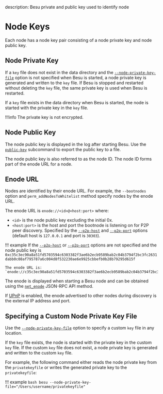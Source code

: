 description: Besu private and public key used to identify node
<!--- END of page meta data -->

# Node Keys

Each node has a node key pair consisting of a node private key and node public key. 

## Node Private Key

If a `key` file does not exist in the data directory and the [`--node-private-key-file`](../Reference/CLI/CLI-Syntax.md#node-private-key-file) 
option is not specified when Besu is started, a node private key is generated and written to the `key` file. 
If Besu is stopped and restarted without deleting the `key` file, the same private key is used when Besu is restarted.

If a `key` file exists in the data directory when Besu is started, the node is started with the private key in the `key` file. 

!!!info
    The private key is not encrypted. 

## Node Public Key

The node public key is displayed in the log after starting Besu. Use the [`public-key`](../Reference/CLI/CLI-Syntax.md#public-key) subcommand to export the public key to a file. 

The node public key is also referred to as the node ID. The node ID forms part of the enode URL for a node. 

## Enode URL 

Nodes are identified by their enode URL. For example, the `--bootnodes` option and `perm_addNodesToWhitelist` method specify nodes by the enode URL. 

The enode URL is `enode://<id>@<host:port>` where:

* `<id>` is the node public key excluding the initial 0x. 
* `<host:port>` is the host and port the bootnode is listening on for P2P peer discovery. 
Specified by the [`--p2p-host`](../Reference/CLI/CLI-Syntax.md#p2p-host) and 
[`--p2p-port`](../Reference/CLI/CLI-Syntax.md#p2p-port) options
(default host is `127.0.0.1` and port is `30303`).

!!! example
    If the [`--p2p-host`](../Reference/CLI/CLI-Syntax.md#p2p-host) or [`--p2p-port`](../Reference/CLI/CLI-Syntax.md#p2p-port) options are not specified and the node public key is `0xc35c3ec90a8a51fd5703594c6303382f3ae6b2ecb9589bab2c04b3794f2bc3fc2631dabb0c08af795787a6c004d8f532230ae6e9925cbbefb0b28b79295d615f`
    
    The enode URL is:
    `enode://c35c3ec90a8a51fd5703594c6303382f3ae6b2ecb9589bab2c04b3794f2bc3fc2631dabb0c08af795787a6c004d8f532230ae6e9925cbbefb0b28b79295d615f@127.0.0.1:30303` 

The enode is displayed when starting a Besu node and can be obtained using the [`net_enode`](../Reference/API-Methods.md#net_enode) 
JSON-RPC API method. 

If [UPnP](../HowTo/Find-and-Connect/Using-UPnP.md) is enabled, the enode advertised to other nodes during discovery is the 
external IP address and port. 

## Specifying a Custom Node Private Key File

Use the [`--node-private-key-file`](../Reference/CLI/CLI-Syntax.md#node-private-key-file) option to specify a custom `key` file in any location. 

If the `key` file exists, the node is started with the private key in the custom `key` file. If the custom `key` file does not exist, 
a node private key is generated and written to the custom `key` file.

For example, the following command either reads the node private key from the `privatekeyfile` or writes the generated private key to the `privatekeyfile`:

!!! example
    ```bash
    besu --node-private-key-file="/Users/username/privatekeyfile"
    ```